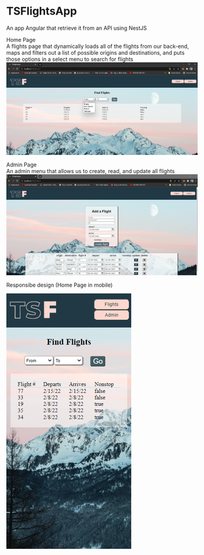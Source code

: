 # TSFlightsApp
An app Angular that retrieve it from an API using NestJS

Home Page <br />
A flights page that dynamically loads all of the flights from our back-end, maps and filters out a list of possible origins and destinations, and puts those options in a select menu to search for flights
![home_page.png](_resources/home_page.png)

Admin Page <br />
An admin menu that allows us to create, read, and update all flights
![admin_page.png](_resources/admin_page.png)


Responsibe design (Home Page in mobile)

![mobile.png](_resources/mobile.png)
